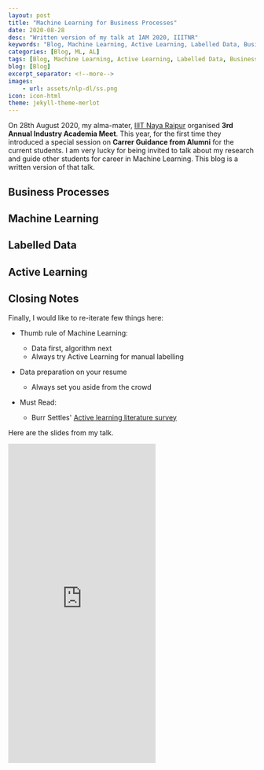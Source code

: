 ```yaml
---
layout: post
title: "Machine Learning for Business Processes"
date: 2020-08-28
desc: "Written version of my talk at IAM 2020, IIITNR"
keywords: "Blog, Machine Learning, Active Learning, Labelled Data, Business Processes"
categories: [Blog, ML, AL]
tags: [Blog, Machine Learning, Active Learning, Labelled Data, Business Processes]
blog: [Blog]
excerpt_separator: <!--more-->
images: 
    - url: assets/nlp-dl/ss.png
icon: icon-html
theme: jekyll-theme-merlot
---
```


On 28th August 2020, my alma-mater, [IIIT Naya Raipur](https://www.iiitnr.ac.in/) organised **3rd Annual Industry Academia Meet**. This year, for the first time they introduced a special session on **Carrer Guidance from Alumni** for the current students. I am very lucky for being invited to talk about my research and guide other students for career in Machine Learning. This blog is a written version of that talk.

<!--more-->

## Business Processes

## Machine Learning

## Labelled Data

## Active Learning

## Closing Notes
Finally, I would like to re-iterate few things here:

- Thumb rule of Machine Learning: 
    - Data first, algorithm next
    - Always try Active Learning for manual labelling

- Data preparation on your resume
    - Always set you aside from the crowd

- Must Read:
    - Burr Settles' [Active learning literature survey](http://burrsettles.com/pub/settles.activelearning.pdf)

Here are the slides from my talk.

<div class="h_embed">
    <embed src="https://panditu2015.github.io/AL_Slides.pdf" height="650px" frameborder="0" allowfullscreen/>
</div>
